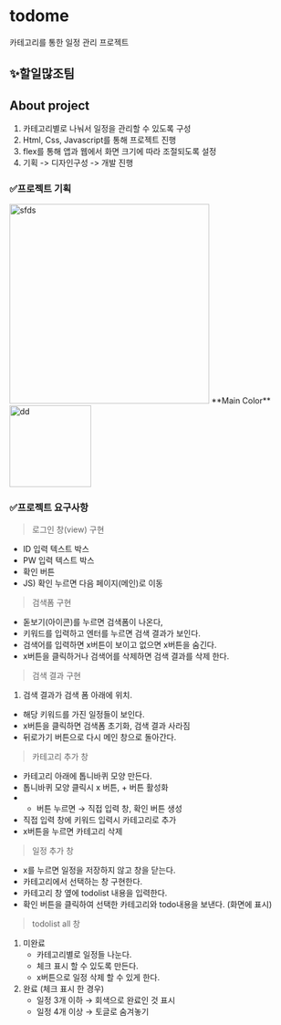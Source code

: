 # todome
카테고리를 통한 일정 관리 프로젝트

## ✨할일많조팀

## About project
1. 카테고리별로 나눠서 일정을 관리할 수 있도록 구성
2. Html, Css, Javascript를 통해 프로젝트 진행
3. flex를 통해 앱과 웹에서 화면 크기에 따라 조절되도록 설정
4. 기획 -> 디자인구성 -> 개발 진행

### ✅프로젝트 기획
<img width="350" alt="sfds" src="https://user-images.githubusercontent.com/81394850/153700389-ec393bfb-074d-427b-98d7-747097c881f7.png">
**Main Color**
<img width="143" alt="dd" src="https://user-images.githubusercontent.com/81394850/153700444-c04fe9a0-460f-4fd1-abc2-370ffacd5ecf.png">

### ✅프로젝트 요구사항
> 로그인 창(view) 구현
- ID 입력 텍스트 박스
- PW 입력 텍스트 박스
- 확인 버튼
- JS) 확인 누르면 다음 페이지(메인)로 이동

> 검색폼 구현
- 돋보기(아이콘)를 누르면 검색폼이 나온다,
- 키워드를 입력하고 엔터를 누르면 검색 결과가 보인다.
- 검색어를 입력하면 x버튼이 보이고 없으면 x버튼을 숨긴다.
- x버튼을 클릭하거나 검색어를 삭제하면 검색 결과를 삭제 한다.

> 검색 결과 구현
1. 검색 결과가 검색 폼 아래에 위치.
- 해당 키워드를 가진 일정들이 보인다.
- x버튼을 클릭하면 검색폼 초기화, 검색 결과 사라짐
- 뒤로가기 버튼으로 다시 메인 창으로 돌아간다.

> 카테고리 추가 창
- 카테고리 아래에 톱니바퀴 모양 만든다.
- 톱니바퀴 모양 클릭시 x 버튼,  + 버튼 활성화
- + 버튼 누르면 → 직접 입력 창, 확인 버튼 생성
- 직접 입력 창에 키워드 입력시 카테고리로 추가
- x버튼을 누르면 카테고리 삭제

> 일정 추가 창
- x를 누르면 일정을 저장하지 않고 창을 닫는다.
- 카테고리에서 선택하는 창 구현한다.
- 카테고리 창 옆에 todolist 내용을 입력한다.
- 확인 버튼을 클릭하여 선택한 카테고리와 todo내용을 보낸다. (화면에 표시)

> todolist all 창
1. 미완료
    - 카테고리별로 일정들 나눈다.
    - 체크 표시 할 수 있도록 만든다.
    - x버튼으로 일정 삭제 할 수 있게 한다.
2. 완료 (체크 표시 한 경우)
    - 일정 3개 이하 → 회색으로 완료인 것 표시
    - 일정 4개 이상 → 토글로 숨겨놓기
